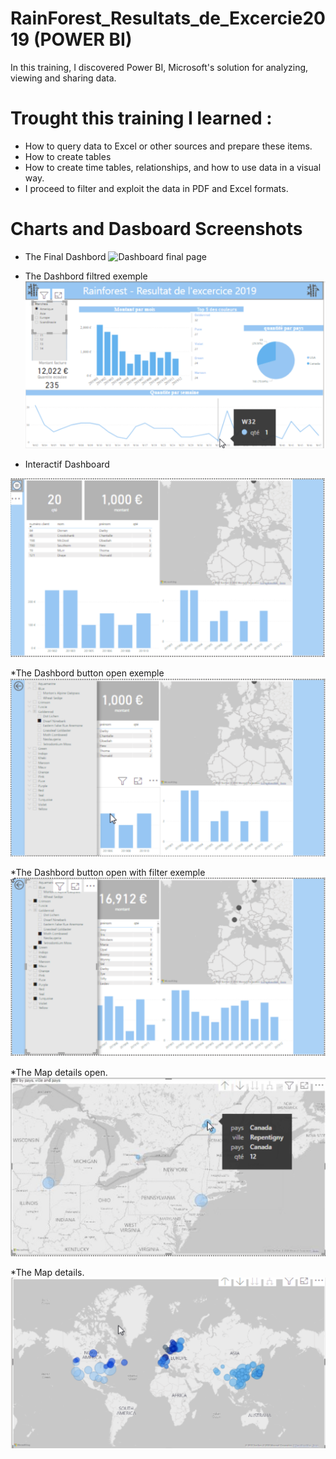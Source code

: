 # RainForest_Resultats_de_Excercie2019 (POWER BI)

In this training, I discovered Power BI, Microsoft's solution for analyzing, viewing and sharing data. 

# Trought this training I learned :

* How to query data to Excel or other sources and prepare these items. 
* How to create tables
* How to create time tables, relationships, and how to use data in a visual way. 
* I proceed to filter and exploit the data in PDF and Excel formats.



# Charts and Dasboard Screenshots

* The Final Dashbord
![Dashboard final page](https://github.com/Nesrineheb/RainForest_Resultats_de_Excercie2019/capt/DashboardBI.png)

* The Dashbord filtred exemple
![Dashboard filtred page](/capt/dashboard_filter.png)

* Interactif Dashboard

![Dashboard interactif page](/capt/Dahboard_interactif_button.png)

*The Dashbord button open exemple
![Dashboard button page](/capt/Dshboard_interactif_button_open.png)

*The Dashbord button open with filter exemple
![Dashboard button filter page](/capt/menu_buttonOpen_filtredselect.png)

*The Map details open. 
![Map chart](/capt/details_mapopen.png)


*The Map details. 
![Map details chart](/capt/map_details.png)
